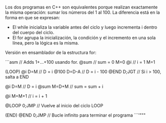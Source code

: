 Los dos programas en C++ son equivalentes porque realizan exactamente la misma operación: sumar los números del 1 al 100. La diferencia está en la forma en que se expresan:

* El while inicializa la variable antes del ciclo y luego incrementa i dentro del cuerpo del ciclo.
* El for agrupa la inicialización, la condición y el incremento en una sola línea, pero la lógica es la misma.
  
Versión en ensamblador de la estructura for:


´´´asm 
// Adds 1+...+100 usando for.
@sum      // sum = 0
M=0
@i        // i = 1
M=1

(LOOP)
@i
D=M       // D = i
@100
D=D-A     // D = i - 100
@END
D;JGT     // Si i > 100, salta a END

@i
D=M       // D = i
@sum
M=D+M     // sum = sum + i

@i
M=M+1     // i = i + 1

@LOOP
0;JMP     // Vuelve al inicio del ciclo LOOP

(END)
@END
0;JMP     // Bucle infinito para terminar el programa
´´´'"""
